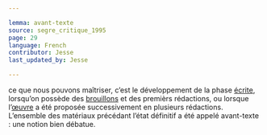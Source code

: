 ```yaml
---

lemma: avant-texte
source: segre_critique_1995
page: 29
language: French
contributor: Jesse
last_updated_by: Jesse

---
```


ce que nous pouvons maîtriser, c’est le développement de la phase [écrite](writingAct.html), lorsqu’on possède des [brouillons](draft.html) et des premièrs rédactions, ou lorsque l’[œuvre](work.html) a été proposée successivement en plusieurs rédactions. L’ensemble des matériaux précédant l’état définitif a été appelé avant-texte : une notion bien débatue.
